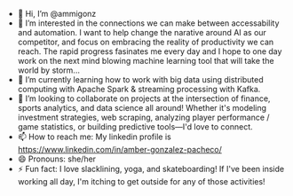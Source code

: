 - 👋 Hi, I’m @ammigonz
- 👀 I’m interested in the connections we can make between accessability and automation. I want to help change the narative around AI as our competitor, and focus on embracing the reality of productivity we can reach. The rapid progress fasinates me every day and I hope to one day work on the next mind blowing machine learning tool that will take the world by storm...
- 🌱 I’m currently learning how to work with big data using distributed computing with Apache Spark & streaming processing with Kafka.
- 💞️ I’m looking to collaborate on projects at the intersection of finance, sports analytics, and data science all around!
Whether it's modeling investment strategies, web scraping, analyzing player performance / game statistics, or building predictive tools—I'd love to connect.
- 📫 How to reach me: My linkedin profile is https://www.linkedin.com/in/amber-gonzalez-pacheco/
- 😄 Pronouns: she/her
- ⚡ Fun fact: I love slacklining, yoga, and skateboarding! If I've been inside working all day, I'm itching to get outside for any of those activities!

<!---
ammigonz/ammigonz is a ✨ special ✨ repository because its `README.md` (this file) appears on your GitHub profile.
You can click the Preview link to take a look at your changes.
--->
